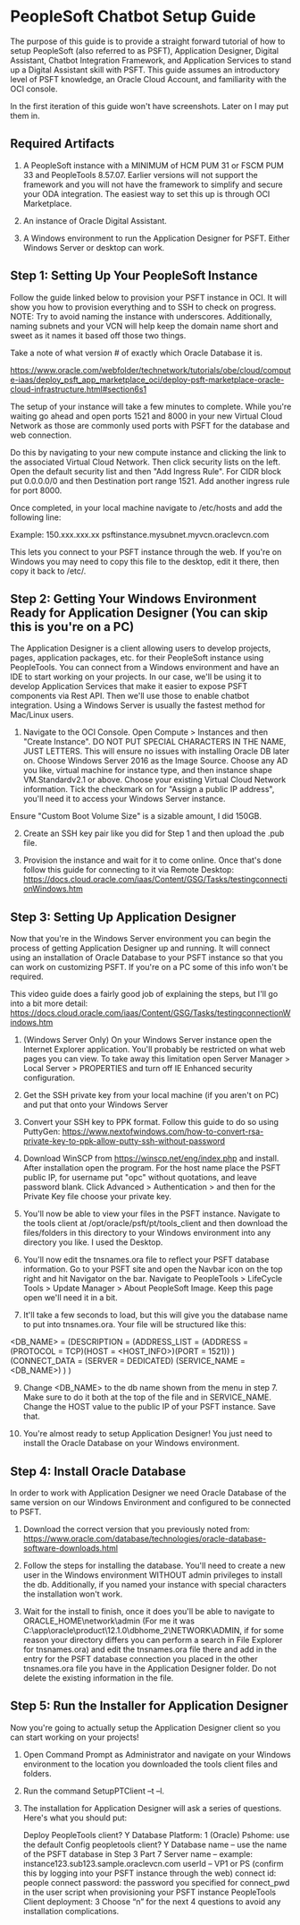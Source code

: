 # PeopleSoft Chatbot Setup Guide

The purpose of this guide is to provide a straight forward tutorial of how to setup PeopleSoft (also referred to as PSFT), Application Designer, Digital Assistant, Chatbot Integration Framework, and Application Services to stand up a Digital Assistant skill with PSFT. This guide assumes an introductory level of PSFT knowledge, an Oracle Cloud Account, and familiarity with the OCI console.

In the first iteration of this guide won't have screenshots. Later on I may put them in.

## Required Artifacts


1. A PeopleSoft instance with a MINIMUM of HCM PUM 31 or FSCM PUM 33 and PeopleTools 8.57.07. Earlier versions will not support the framework and you will not have the framework to simplify and secure your ODA integration. The easiest way to set this up is through OCI Marketplace.

2. An instance of Oracle Digital Assistant.

3. A Windows environment to run the Application Designer for PSFT. Either Windows Server or desktop can work. 

## Step 1: Setting Up Your PeopleSoft Instance

Follow the guide linked below to provision your PSFT instance in OCI. It will show you how to provision everything and to SSH to check on progress. NOTE: Try to avoid naming the instance with underscores. Additionally, naming subnets and your VCN will help keep the domain name short and sweet as it names it based off those two things. 

Take a note of what version # of exactly which Oracle Database it is.

https://www.oracle.com/webfolder/technetwork/tutorials/obe/cloud/compute-iaas/deploy_psft_app_marketplace_oci/deploy-psft-marketplace-oracle-cloud-infrastructure.html#section6s1

The setup of your instance will take a few minutes to complete. While you're waiting go ahead and open ports 1521 and 8000 in your new Virtual Cloud Network as those are commonly used ports with PSFT for the database and web connection.

Do this by navigating to your new compute instance and clicking the link to the associated Virtual Cloud Network. Then click security lists on the left. Open the default security list and then "Add Ingress Rule". For CIDR block put 0.0.0.0/0 and then Destination port range 1521. Add another ingress rule for port 8000.

Once completed, in your local machine navigate to /etc/hosts and add the following line:

<PUBLIC IP OF PEOPLESOFT INSTANCE> <Host Name of your instance>
Example: 150.xxx.xxx.xx psftinstance.mysubnet.myvcn.oraclevcn.com  
  
This lets you connect to your PSFT instance through the web. If you're on Windows you may need to copy this file to the desktop, edit it there, then copy it back to /etc/.


## Step 2: Getting Your Windows Environment Ready for Application Designer (You can skip this is you're on a PC)

The Application Designer is a client allowing users to develop projects, pages, application packages, etc. for their PeopleSoft instance using PeopleTools. You can connect from a Windows environment and have an IDE to start working on your projects. In our case, we'll be using it to develop Application Services that make it easier to expose PSFT components via Rest API. Then we'll use those to enable chatbot integration. Using a Windows Server is usually the fastest method for Mac/Linux users.

1. Navigate to the OCI Console. Open Compute > Instances and then "Create Instance". DO NOT PUT SPECIAL CHARACTERS IN THE NAME, JUST LETTERS. This will ensure no issues with installing Oracle DB later on. Choose Windows Server 2016 as the Image Source. Choose any AD you like, virtual machine for instance type, and then instance shape VM.Standardv2.1 or above. Choose your existing Virtual Cloud Network information. Tick the checkmark on for "Assign a public IP address", you'll need it to access your Windows Server instance.

Ensure "Custom Boot Volume Size" is a sizable amount, I did 150GB.

2. Create an SSH key pair like you did for Step 1 and then upload the .pub file.

3. Provision the instance and wait for it to come online. Once that's done follow this guide for connecting to it via Remote Desktop: https://docs.cloud.oracle.com/iaas/Content/GSG/Tasks/testingconnectionWindows.htm

## Step 3: Setting Up Application Designer

Now that you're in the Windows Server environment you can begin the process of getting Application Designer up and running. It will connect using an installation of Oracle Database to your PSFT instance so that you can work on customizing PSFT. If you're on a PC some of this info won't be required.

This video guide does a fairly good job of explaining the steps, but I'll go into a bit more detail: https://docs.cloud.oracle.com/iaas/Content/GSG/Tasks/testingconnectionWindows.htm

1. (Windows Server Only) On your Windows Server instance open the Internet Explorer application. You'll probably be restricted on what web pages you can view. To take away this limitation open Server Manager > Local Server > PROPERTIES and turn off IE Enhanced security configuration.

3. Get the SSH private key from your local machine (if you aren't on PC) and put that onto your Windows Server

4. Convert your SSH key to PPK format. Follow this guide to do so using PuttyGen: https://www.nextofwindows.com/how-to-convert-rsa-private-key-to-ppk-allow-putty-ssh-without-password

5. Download WinSCP from https://winscp.net/eng/index.php and install. After installation open the program. For the host name place the PSFT public IP, for username put "opc" without quotations, and leave password blank. Click Advanced > Authentication > and then for the Private Key file choose your private key.

6. You'll now be able to view your files in the PSFT instance. Navigate to the tools client at /opt/oracle/psft/pt/tools_client and then download the files/folders in this directory to your Windows environment into any directory you like. I used the Desktop.

7. You'll now edit the tnsnames.ora file to reflect your PSFT database information. Go to your PSFT site and open the Navbar icon on the top right and hit Navigator on the bar. Navigate to PeopleTools > LifeCycle Tools > Update Manager > About PeopleSoft Image. Keep this page open we'll need it in a bit.

8. It'll take a few seconds to load, but this will give you the database name to put into tnsnames.ora. Your file will be structured like this:

<DB_NAME> =
   (DESCRIPTION =
       (ADDRESS_LIST =
           (ADDRESS = (PROTOCOL = TCP)(HOST = <HOST_INFO>)(PORT = 1521))
       )
       (CONNECT_DATA =
           (SERVER = DEDICATED)
           (SERVICE_NAME = <DB_NAME>)
       )
    )
    
9. Change <DB_NAME> to the db name shown from the menu in step 7. Make sure to do it both at the top of the file and in SERVICE_NAME. Change the HOST value to the public IP of your PSFT instance. Save that.

10. You're almost ready to setup Application Designer! You just need to install the Oracle Database on your Windows environment.

## Step 4: Install Oracle Database

In order to work with Application Designer we need Oracle Database of the same version on our Windows Environment and configured to be connected to PSFT. 

1. Download the correct version that you previously noted from: https://www.oracle.com/database/technologies/oracle-database-software-downloads.html

2. Follow the steps for installing the database. You'll need to create a new user in the Windows environment WITHOUT admin privileges to install the db. Additionally, if you named your instance with special characters the installation won't work. 

3. Wait for the install to finish, once it does you'll be able to navigate to ORACLE_HOME\network\admin (For me it was C:\app\oracle\product\12.1.0\dbhome_2\NETWORK\ADMIN, if for some reason your directory differs you can perform a search in File Explorer for tnsnames.ora) and edit the tnsnames.ora file there and add in the entry for the PSFT database connection you placed in the other tnsnames.ora file you have in the Application Designer folder. Do not delete the existing information in the file.

## Step 5: Run the Installer for Application Designer

Now you're going to actually setup the Application Designer client so you can start working on your projects!

1. Open Command Prompt as Administrator and navigate on your Windows environment to the location you downloaded the tools client files and folders. 

2. Run the command SetupPTClient –t –l.

3. The installation for Application Designer will ask a series of questions. Here's what you should put:

	Deploy PeopleTools client? Y
	Database Platform: 1 (Oracle)
	Pshome: use the default
	Config peopletools client? Y
	Database name – use the name of the PSFT database in Step 3 Part 7
	Server name – example: instance123.sub123.sample.oraclevcn.com
	userId – VP1 or PS (confirm this by logging into your PSFT instance through the web)
	connect id: people
	connect password: the password you specified for connect_pwd in the user script when provisioning your PSFT instance
	PeopleTools Client deployment: 3
	Choose “n” for the next 4 questions to avoid any installation complications. 

